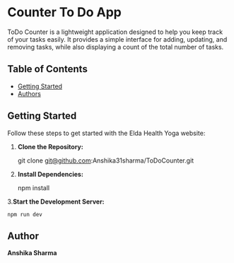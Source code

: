#  Counter To Do App

ToDo Counter is a lightweight application designed to help you keep track of your tasks easily. It provides a simple interface for adding, updating, and removing tasks, while also displaying a count of the total number of tasks.
## Table of Contents

- [Getting Started](#getting-started)
- [Authors](#authors)

## Getting Started

Follow these steps to get started with the Elda Health Yoga website:

1. **Clone the Repository:**

  
   git clone git@github.com:Anshika31sharma/ToDoCounter.git


2. **Install Dependencies:**

  
   npm install

3.**Start the Development Server:**

    npm run dev

## Author

**Anshika Sharma**

